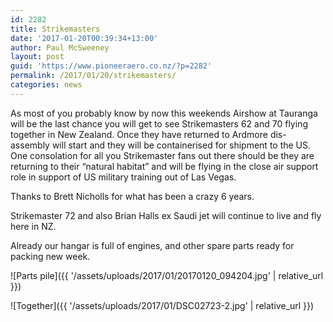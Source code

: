 ```yaml
---
id: 2282
title: Strikemasters
date: '2017-01-20T00:39:34+13:00'
author: Paul McSweeney
layout: post
guid: 'https://www.pioneeraero.co.nz/?p=2282'
permalink: /2017/01/20/strikemasters/
categories: news
---
```


As most of you probably know by now this weekends Airshow at Tauranga will be the last chance you will get to see Strikemasters 62 and 70 flying together in New Zealand. Once they have returned to Ardmore dis-assembly will start and they will be containerised for shipment to the US. One consolation for all you Strikemaster fans out there should be they are returning to their “natural habitat” and will be flying in the close air support role in support of US military training out of Las Vegas.

Thanks to Brett Nicholls for what has been a crazy 6 years.

Strikemaster 72 and also Brian Halls ex Saudi jet will continue to live and fly here in NZ.

Already our hangar is full of engines, and other spare parts ready for packing new week.

![Parts pile]({{ '/assets/uploads/2017/01/20170120_094204.jpg' | relative_url }})

![Together]({{ '/assets/uploads/2017/01/DSC02723-2.jpg' | relative_url }})
